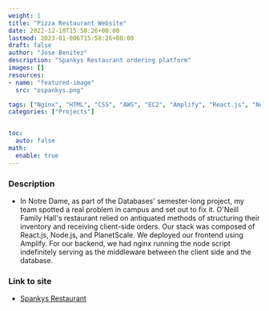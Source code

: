 ```yaml
---
weight: 1
title: "Pizza Restaurant Website"
date: 2022-12-10T15:58:26+08:00
lastmod: 2023-01-006T15:58:26+08:00
draft: false
author: "Jose Benitez"
description: "Spankys Restaurant ordering platform"
images: []
resources:
- name: "featured-image"
  src: "ospankys.png"

tags: ["Nginx", "HTML", "CSS", "AWS", "EC2", "Amplify", "React.js", "Node.js", "PlanetScale"]
categories: ["Projects"]


toc:
  auto: false
math:
  enable: true
---
```


### Description
- In Notre Dame, as part of the Databases' semester-long project, my team spotted a real problem in campus and set out to fix it. O'Neill Family Hall's restaurant relied on antiquated methods of structuring their inventory and receiving client-side orders. Our stack was composed of React.js, Node.js, and PlanetScale. We deployed our frontend using Amplify. For our backend, we had nginx running the node script indefinitely serving as the middleware between the client side and the database. 

### Link to site
- [Spankys Restaurant](https://ospankys.live)

